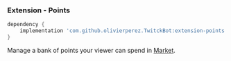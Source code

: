 ### Extension - Points

```groovy
dependency {
    implementation 'com.github.olivierperez.TwitckBot:extension-points:0.0.4'
}
```

Manage a bank of points your viewer can spend in [Market](Market.md).
